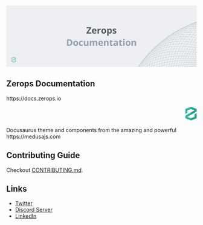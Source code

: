 ![Docs cover](https://github.com/zeropsio/recipe-shared-assets/blob/main/covers/svg/cover-docs.svg)

<h2>Zerops Documentation&nbsp;&nbsp;&nbsp;&nbsp;&nbsp;&nbsp;&nbsp;&nbsp;&nbsp;&nbsp;&nbsp;&nbsp;&nbsp;&nbsp;&nbsp;&nbsp;&nbsp;&nbsp;</h2>
https://docs.zerops.io

<p align="end"><img height="36" src="https://github.com/zeropsio/recipe-shared-assets/blob/main/logos/zerops-green.svg" ></p>
Docusaurus theme and components from the amazing and powerful https://medusajs.com

## Contributing Guide

Checkout [CONTRIBUTING.md](https://github.com/zeropsio/docs/blob/main/CONTRIBUTING.md).


## Links

- [Twitter](https://x.com/zeropsio)
- [Discord Server](https://discord.gg/xxzmJSDKPT)
- [LinkedIn](https://www.linkedin.com/company/zerops)
